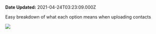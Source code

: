 **Date Updated:** 2021-04-24T03:23:09.000Z

Easy breakdown of what each option means when uploading contacts

  
![](https://s3.amazonaws.com/cdn.freshdesk.com/data/helpdesk/attachments/production/48057605424/original/bIVRJWuWi45OJDH-xN1VnaE_N0SA809SxQ.png?1599345803)
  
  